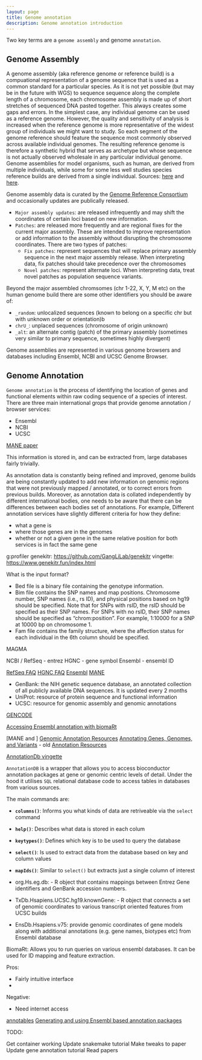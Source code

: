 ```yaml
---
layout: page
title: Genome annotation
description: Genome annotation introduction
---
```


Two key terms are a `genome assembly` and genome `annotation`.

## Genome Assembly

A genome assembly (aka reference genome or reference build) is a compuational representation 
of a genome sequence that is used as a common standard for a particular species. As it is not 
yet possible (but may be in the future with WGS) to sequence sequence along the complete length 
of a chromosome, each chromosome assembly is made up of short stretches of sequenced DNA pasted 
together. This always creates some gaps and errors. In the simplest case, any individual genome 
can be used as a reference genome. However, the quality and sensitivity of analysis is increased 
when the reference genome is more representative of the widest group of individuals we might want 
to study. So each segment of the genome reference should feature the sequence most commonly 
observed across available individual genomes. The resulting reference genome is therefore a 
synthetic hybrid that serves as archetype but whose sequence is not actually observed wholesale 
in any particular individual genome. Genome assemblies for model organisms, such as human, 
are derived from multiple individuals, while some for some less well studies species 
reference builds are derived from a single individual. Sources: 
[here](https://www.ensembl.org/info/genome/genebuild/assembly.html) and 
[here](https://gatk.broadinstitute.org/hc/en-us/articles/360035891071).

Genome assembly data is curated by the 
[Genome Reference Consortium](https://www.ncbi.nlm.nih.gov/grc) and occasionally updates are 
publically released.

- `Major assembly updates`: are released infrequently and may shift the coordinates of certain loci
  based on new information.
- `Patches`: are released more frequently and are regional fixes for the current major assembly. 
These are intended to improve representation or add information to the assembly without disrupting
the chromosome coordinates. There are two types of patches:
    - `Fix patches`: represent sequences that will replace primary assembly sequence in the next
      major assembly release. When interpreting data, fix patches should take precedence over the
      chromosomes
    - `Novel patches`: represent alternate loci. When interpreting data, treat novel patches as
      population sequence variants.

Beyond the major assembled chromsomes (chr 1-22, X, Y, M etc) on the human genome build there
are some other identifiers you should be aware of:

- `_random`: unlocalized sequences (known to belong on a specific chr but with unknown order or orientation)b
- `chrU_`: unplaced sequences (chromosome of origin unknown)
- `_alt`: an alternate contig (patch) of the primary assembly (sometimes very similar to primary sequence, sometimes highly divergent)

Genome assemblies are represented in various genome browsers and databases including Ensembl, NCBI and UCSC Genome Browser.

## Genome Annotation


`Genome annotation` is the process of identifying the location of genes and functional 
elements within raw coding sequence of a species of interest. There are three main 
international grops that provide genome annotation / browser services:

- Ensembl
- NCBI
- UCSC

[MANE paper](https://www.nature.com/articles/s41586-022-04558-8)

This information is 
stored in, and can be extracted from, large databases fairly trivially. 

As annotation data is constantly being refined and improved, genome builds are being 
constantly updated to add new information on genomic regions that were not previously
mapped / annotated, or to correct errors from previous builds. Moreover, as
annotation data is collated independently by different international bodies, one 
needs to be aware that there can be differences between each bodies set of 
annotations. For example, Different annotation services have slightly different criteria 
for how they define:

- what a gene is
- where those genes are in the genomes
- whether or not a given gene in the same relative position for both services is in fact the same gene




g:profiler
genekitr: https://github.com/GangLiLab/genekitr
vingette: https://www.genekitr.fun/index.html

What is the input format?

- Bed file is a binary file containing the genotype information. 
- Bim file contains the SNP names and map positions. Chromosome number, SNP names (i.e., rs ID), and physical positions based on hg19 should be specified. Note that for SNPs with rsID, the rsID should be specified as their SNP names. For SNPs with no rsID, their SNP names should be specified as “chrom:position”. For example, 1:10000 for a SNP at 10000 bp on chromosome 1. 
- Fam file contains the family structure, where the affection status for each individual in the 6th column should be specified. 


MAGMA 


NCBI / RefSeq - entrez
HGNC - gene symbol
Ensembl - ensembl ID


[RefSeq FAQ](https://www.ncbi.nlm.nih.gov/books/NBK50679/#RefSeqFAQ.what_is_a_reference_sequence_r)
[HGNC FAQ](https://www.genenames.org/help/faq/)
[Ensembl](https://www.ensembl.org/info/index.html)
[MANE](https://www.ncbi.nlm.nih.gov/refseq/MANE/)
- GenBank: the NIH genetic sequence database, an annotated collection of all publicly available DNA sequences. It is
updated every 2 months
- UniProt: resource of protein sequence and functional information
- UCSC: resource for genomic assembly and genomic annotations 

[GENCODE](https://www.gencodegenes.org)


[Accessing Ensembl annotation with biomaRt](https://rdrr.io/bioc/biomaRt/f/vignettes/accessing_ensembl.Rmd)



[MANE and ]
[Genomic Annotation Resources](https://www.bioconductor.org/packages/release/workflows/vignettes/annotation/inst/doc/Annotation_Resources.html)
[Annotating Genes, Genomes, and Variants](https://www.bioconductor.org/help/course-materials/2014/SeattleOct2014/B02.4_Annotation.html) - old
[Annotation Resources](https://www.bioconductor.org/help/course-materials/2019/CSAMA/L1.5-bioc-annotation.html)





[AnnotationDb vingette](https://www.bioconductor.org/packages/devel/bioc/vignettes/AnnotationDbi/inst/doc/IntroToAnnotationPackages.pdf)

`AnnotationDB` is a wrapper that allows you to access bioconductor annotation packages
at gene or genomic centric levels of detail. Under the hood it utilises `SQL` relational
database code to access tables in databases from various sources.

The main commands are:

- **`columns()`**: Informs you what kinds of data are retriveable via the `select` command
- **`help()`**: Describes what data is stored in each colum  
- **`keytypes()`**: Defines which key is to be used to query the database
- **`select()`**: Is used to extract data from the database based on key and column values
- **`mapIds()`**: Similar to `select()` but extracts just a single column of interest




- org.Hs.eg.db: - R object that contains mappings between Entrez Gene identifiers and GenBank accession numbers.
- TxDb.Hsapiens.UCSC.hg19.knownGene: - R object that connects a set of genomic coordinates to various transcript oriented features from UCSC builds
- EnsDb.Hsapiens.v75: provide genomic coordinates of gene models along with additional annotations (e.g. gene names, biotypes etc) from Ensembl database






BiomaRt: Allows you to run queries on various ensembl databases. It can be used for ID mapping and feature extraction.

Pros:

- Fairly intuitive interface
- 

Negative:

- Need internet access


[annotables](https://github.com/stephenturner/annotables)
[Generating and using Ensembl based annotation packages](https://www.bioconductor.org/packages/devel/bioc/vignettes/ensembldb/inst/doc/ensembldb.html)


TODO:

Get container working
Update snakemake tutorial
Make tweaks to paper
Update gene annotation tutorial
Read papers
